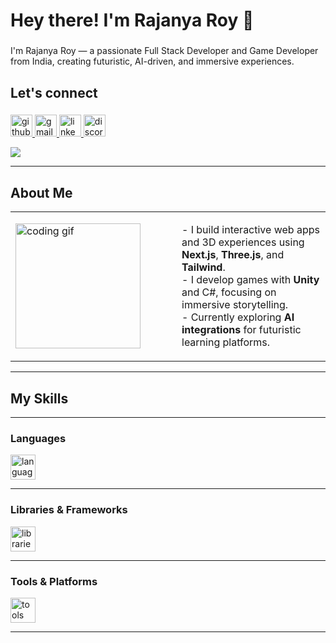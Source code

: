 <h1 align="left">Hey there! I'm Rajanya Roy 👋</h1>

###

<p align="left">
I'm Rajanya Roy — a passionate Full Stack Developer and Game Developer from India, creating futuristic, AI-driven, and immersive experiences.
</p>

###

<h2 align="left">Let's connect</h2>

###

<div align="left">
  <a href="https://github.com/Rajanya01" target="_blank">
    <img src="https://img.shields.io/static/v1?message=GitHub&logo=github&label=&color=111&logoColor=white&labelColor=&style=for-the-badge" height="35" alt="github logo"  />
  </a>
  <a href="mailto:rajanyar910040@gmail.com" target="_blank">
    <img src="https://img.shields.io/static/v1?message=Gmail&logo=gmail&label=&color=D14836&logoColor=white&labelColor=&style=for-the-badge" height="35" alt="gmail logo"  />
  </a>
  <a href="https://www.linkedin.com/in/rajanya-roy-7bb494358/" target="_blank">
    <img src="https://img.shields.io/static/v1?message=LinkedIn&logo=linkedin&label=&color=0077B5&logoColor=white&labelColor=&style=for-the-badge" height="35" alt="linkedin logo"  />
  </a>
  <img src="https://img.shields.io/static/v1?message=Discord&logo=discord&label=heisenberg.&color=7289DA&logoColor=white&labelColor=&style=for-the-badge" height="35" alt="discord logo"  />
</div>

![](https://komarev.com/ghpvc/?username=RajanyaRoy&label=PROFILE+VIEWS)

---

<h2 align="left">About Me</h2>

<table>
  <tr>
    <td width="250">
      <img align="left" height="200" src="https://media.giphy.com/media/hqU2KkjW5bE2v2Z7Q2/giphy.gif" alt="coding gif" />
    </td>
    <td>
      <p>
        - I build interactive web apps and 3D experiences using <b>Next.js</b>, <b>Three.js</b>, and <b>Tailwind</b>.<br>
        - I develop games with <b>Unity</b> and C#, focusing on immersive storytelling.<br>
        - Currently exploring <b>AI integrations</b> for futuristic learning platforms.<br>
      </p>
    </td>
  </tr>
</table>

---

<h2 align="left">My Skills</h2>

---

<h3 align="left">Languages</h3>

<div align="left">
  <img src="https://skillicons.dev/icons?i=js,ts,py,cs,c,html,css" height="40" alt="languages" />
</div>

---

<h3 align="left">Libraries & Frameworks</h3>

<div align="left">
  <img src="https://skillicons.dev/icons?i=react,nextjs,tailwind,threejs,nodejs,express,vite" height="40" alt="libraries and frameworks" />
</div>

---

<h3 align="left">Tools & Platforms</h3>

<div align="left">
  <img src="https://skillicons.dev/icons?i=git,github,blender,vercel,figma,unity,vscode,firebase,supabase,azure,mongodb" height="40" alt="tools and platforms" />
</div>

---
